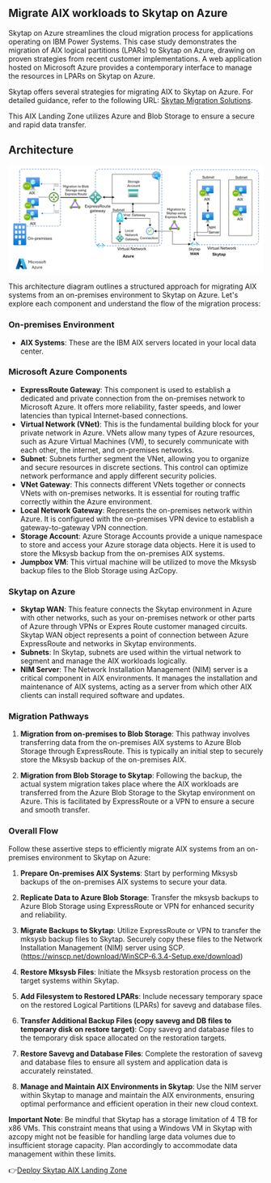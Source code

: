 ## Migrate AIX workloads to Skytap on Azure

Skytap on Azure streamlines the cloud migration process for applications operating on IBM Power Systems. This case study demonstrates the migration of AIX logical partitions (LPARs) to Skytap on Azure, drawing on proven strategies from recent customer implementations. A web application hosted on Microsoft Azure provides a contemporary interface to manage the resources in LPARs on Skytap on Azure.

Skytap offers several strategies for migrating AIX to Skytap on Azure. For detailed guidance, refer to the following URL: [Skytap Migration Solutions](https://skytap.github.io/well-architected-framework/resiliency/solutions/mksysb-backupandrestore/#option-3---azure-blob).

This AIX Landing Zone utilizes Azure and Blob Storage to ensure a secure and rapid data transfer.

## Architecture

![AIX Landing Zone Architecture](/assets/images/aix-landing-zone-architecture.jpg)


This architecture diagram outlines a structured approach for migrating AIX systems from an on-premises environment to Skytap on Azure. Let's explore each component and understand the flow of the migration process:

### **On-premises Environment**
- **AIX Systems**: These are the IBM AIX servers located in your local data center.

### **Microsoft Azure Components**
- **ExpressRoute Gateway**: This component is used to establish a dedicated and private connection from the on-premises network to Microsoft Azure. It offers more reliability, faster speeds, and lower latencies than typical Internet-based connections.
- **Virtual Network (VNet)**: This is the fundamental building block for your private network in Azure. VNets allow many types of Azure resources, such as Azure Virtual Machines (VM), to securely communicate with each other, the internet, and on-premises networks.
- **Subnet**: Subnets further segment the VNet, allowing you to organize and secure resources in discrete sections. This control can optimize network performance and apply different security policies.
- **VNet Gateway**: This connects different VNets together or connects VNets with on-premises networks. It is essential for routing traffic correctly within the Azure environment.
- **Local Network Gateway**: Represents the on-premises network within Azure. It is configured with the on-premises VPN device to establish a gateway-to-gateway VPN connection.
- **Storage Account**: Azure Storage Accounts provide a unique namespace to store and access your Azure storage data objects. Here it is used to store the Mksysb backup from the on-premises AIX systems.
- **Jumpbox VM**: This virtual machine will be utilized to move the Mksysb backup files to the Blob Storage using AzCopy.

### **Skytap on Azure**
- **Skytap WAN**: This feature connects the Skytap environment in Azure with other networks, such as your on-premises network or other parts of Azure through VPNs or Expres Route customer managed circuits. Skytap WAN object represents a point of connection between Azure ExpressRoute and networks in Skytap environments.
- **Subnets**: In Skytap, subnets are used within the virtual network to segment and manage the AIX workloads logically.
- **NIM Server**: The Network Installation Management (NIM) server is a critical component in AIX environments. It manages the installation and maintenance of AIX systems, acting as a server from which other AIX clients can install required software and updates.

### **Migration Pathways**
1. **Migration from on-premises to Blob Storage**: This pathway involves transferring data from the on-premises AIX systems to Azure Blob Storage through ExpressRoute. This is typically an initial step to securely store the Mksysb backup of the on-premises AIX.
   
2. **Migration from Blob Storage to Skytap**: Following the backup, the actual system migration takes place where the AIX workloads are transferred from the Azure Blob Storage to the Skytap environment on Azure. This is  facilitated by ExpressRoute or a VPN to ensure a secure and smooth transfer.

### **Overall Flow**
Follow these assertive steps to efficiently migrate AIX systems from an on-premises environment to Skytap on Azure:

1. **Prepare On-premises AIX Systems**: Start by performing Mksysb backups of the on-premises AIX systems to secure your data.

2. **Replicate Data to Azure Blob Storage**: Transfer the mksysb backups to Azure Blob Storage using ExpressRoute or VPN for enhanced security and reliability.

3. **Migrate Backups to Skytap**: Utilize ExpressRoute or VPN to transfer the mksysb backup files to Skytap. Securely copy these files to the Network Installation Management (NIM) server using SCP. (https://winscp.net/download/WinSCP-6.3.4-Setup.exe/download)

4. **Restore Mksysb Files**: Initiate the Mksysb restoration process on the target systems within Skytap.

5. **Add Filesystem to Restored LPARs**: Include necessary temporary space on the restored Logical Partitions (LPARs) for savevg and database files.

6. **Transfer Additional Backup Files (copy savevg and DB files to temporary disk on restore target)**: Copy savevg and database files to the temporary disk space allocated on the restoration targets.

7. **Restore Savevg and Database Files**: Complete the restoration of savevg and database files to ensure all system and application data is accurately reinstated.

8. **Manage and Maintain AIX Environments in Skytap**: Use the NIM server within Skytap to manage and maintain the AIX environments, ensuring optimal performance and efficient operation in their new cloud context.

**Important Note**: Be mindful that Skytap has a storage limitation of 4 TB for x86 VMs. This constraint means that using a Windows VM in Skytap with azcopy might not be feasible for handling large data volumes due to insufficient storage capacity. Plan accordingly to accommodate data management within these limits.


👉[Deploy Skytap AIX Landing Zone](/docs/aix/code/readme.MD)

